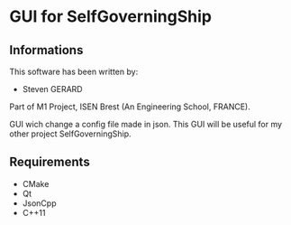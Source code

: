 # GUI for SelfGoverningShip

## Informations

This software has been written by:

* Steven GERARD

Part of M1 Project, ISEN Brest (An Engineering School, FRANCE).

GUI wich change a config file made in json. This GUI will be useful for my other project SelfGoverningShip.

## Requirements

* CMake
* Qt
* JsonCpp
* C++11